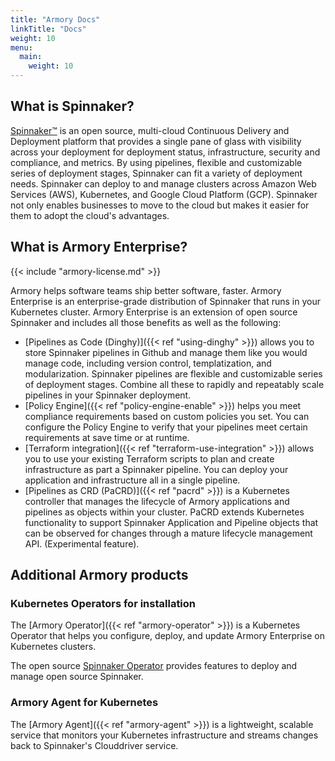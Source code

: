 ```yaml
---
title: "Armory Docs"
linkTitle: "Docs"
weight: 10
menu:
  main:
    weight: 10
---
```


## What is Spinnaker?

[Spinnaker™](https://www.spinnaker.io) is an open source, multi-cloud Continuous Delivery and Deployment platform that provides a single pane of glass with visibility across your deployment for deployment status, infrastructure, security and compliance, and metrics. By using pipelines, flexible and customizable series of deployment stages, Spinnaker can fit a variety of deployment needs. Spinnaker can deploy to and manage clusters across Amazon Web Services (AWS), Kubernetes, and Google Cloud Platform (GCP). Spinnaker not only enables businesses to move to the cloud but makes it easier for them to adopt the cloud's advantages.

## What is Armory Enterprise?

{{< include "armory-license.md" >}}

Armory helps software teams ship better software, faster. Armory Enterprise is an enterprise-grade distribution of Spinnaker that runs in your Kubernetes cluster. Armory Enterprise is an extension of open source Spinnaker and includes all those benefits as well as the following:

- [Pipelines as Code (Dinghy)]({{< ref "using-dinghy" >}}) allows you to store Spinnaker pipelines in Github and manage them like you would manage code, including version control, templatization, and modularization. Spinnaker pipelines are flexible and customizable series of deployment stages. Combine all these to rapidly and repeatably scale pipelines in your Spinnaker deployment.
- [Policy Engine]({{< ref "policy-engine-enable" >}}) helps you meet compliance requirements based on custom policies you set. You can configure the Policy Engine to verify that your pipelines meet certain requirements at save time or at runtime.
- [Terraform integration]({{< ref "terraform-use-integration" >}}) allows you to use your existing Terraform scripts to plan and create infrastructure as part a Spinnaker pipeline. You can deploy your application and infrastructure all in a single pipeline.
- [Pipelines as CRD (PaCRD)]({{< ref "pacrd" >}}) is a Kubernetes controller that manages the lifecycle of Armory applications and pipelines as objects within your cluster. PaCRD extends Kubernetes functionality to support Spinnaker Application and Pipeline objects that can be observed for changes through a mature lifecycle management API. (Experimental feature).

## Additional Armory products

### Kubernetes Operators for installation

The [Armory Operator]({{< ref "armory-operator" >}}) is a Kubernetes Operator that helps you configure, deploy, and update Armory Enterprise on Kubernetes clusters.

The open source [Spinnaker Operator](https://github.com/armory/spinnaker-operator) provides features to deploy and manage open source Spinnaker.

### Armory Agent for Kubernetes

The [Armory Agent]({{< ref "armory-agent" >}}) is a lightweight, scalable service that monitors your Kubernetes infrastructure and streams changes back to Spinnaker's Clouddriver service.